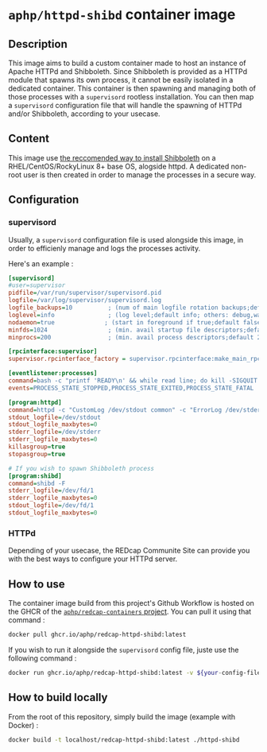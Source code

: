 # `aphp/httpd-shibd` container image

## Description
This image aims to build a custom container made to host an instance of Apache HTTPd and Shibboleth. Since Shibboleth is provided as a HTTPd module that spawns its own process, it cannot be easily isolated in a dedicated container. This container is then spawning and managing both of those processes with a `supervisord` rootless installation.
You can then map a `supervisord` configuration file that will handle the spawning of HTTPd and/or Shibboleth, according to your usecase.

## Content
This image use [the reccomended way to install Shibboleth](https://shibboleth.atlassian.net/wiki/spaces/SP3/pages/2065335566/RPMInstall) on a RHEL/CentOS/RockyLinux 8+ base OS, alogside httpd.
A dedicated non-root user is then created in order to manage the processes in a secure way.

## Configuration

### supervisord

Usually, a `supervisord` configuration file is used alongside this image, in order to efficienly manage and logs the processes activity.

Here's an example :

```ini
[supervisord]
#user=supervisor
pidfile=/var/run/supervisor/supervisord.pid
logfile=/var/log/supervisor/supervisord.log
logfile_backups=10          ; (num of main logfile rotation backups;default 10)
loglevel=info               ; (log level;default info; others: debug,warn,trace)
nodaemon=true              ; (start in foreground if true;default false)
minfds=1024                 ; (min. avail startup file descriptors;default 1024)
minprocs=200                ; (min. avail process descriptors;default 200)

[rpcinterface:supervisor]
supervisor.rpcinterface_factory = supervisor.rpcinterface:make_main_rpcinterface

[eventlistener:processes]
command=bash -c "printf 'READY\n' && while read line; do kill -SIGQUIT $PPID; done < /dev/stdin"
events=PROCESS_STATE_STOPPED,PROCESS_STATE_EXITED,PROCESS_STATE_FATAL

[program:httpd]
command=httpd -c "CustomLog /dev/stdout common" -c "ErrorLog /dev/stderr" -DFOREGROUND
stdout_logfile=/dev/stdout
stdout_logfile_maxbytes=0
stderr_logfile=/dev/stderr
stderr_logfile_maxbytes=0
killasgroup=true
stopasgroup=true

# If you wish to spawn Shibboleth process
[program:shibd]
command=shibd -F
stderr_logfile=/dev/fd/1
stderr_logfile_maxbytes=0
stdout_logfile=/dev/fd/1
stdout_logfile_maxbytes=0
```

### HTTPd

Depending of your usecase, the REDcap Communite Site can provide you with the best ways to configure your HTTPd server.

## How to use

The container image build from this project's Github Workflow is hosted on the GHCR of the [`aphp/redcap-containers` project](https://github.com/aphp/redcap-containers/pkgs/container/redcap-httpd-shibd). You can pull it using that command : 

```sh
docker pull ghcr.io/aphp/redcap-httpd-shibd:latest
```

If you wish to run it alongside the `supervisord` config file, juste use the following command : 

```sh
docker run ghcr.io/aphp/redcap-httpd-shibd:latest -v ${your-config-file}:/etc/supervisor/supervisord-redcap-front.conf
```

## How to build locally

From the root of this repository, simply build the image (example with Docker) : 

```sh
docker build -t localhost/redcap-httpd-shibd:latest ./httpd-shibd
```